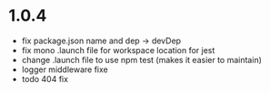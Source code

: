 # 1.0.4

* fix package.json name and dep -> devDep
* fix mono .launch file for workspace location for jest
* change .launch file to use npm test (makes it easier to maintain)
* logger middleware fixe
* todo 404 fix